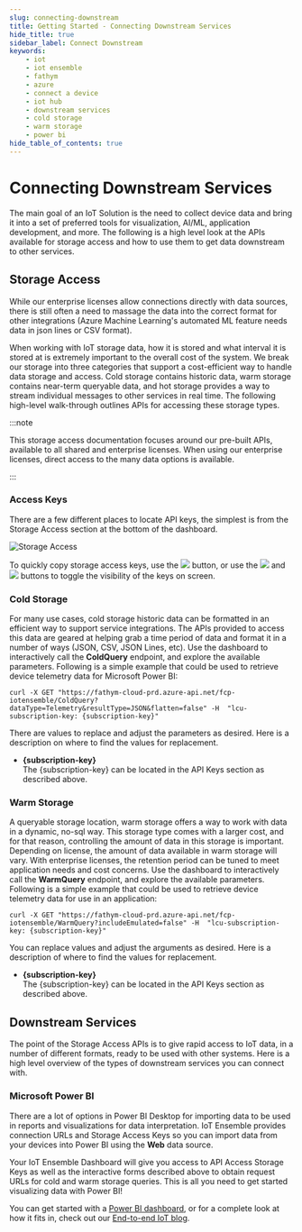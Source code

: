 ```yaml
---
slug: connecting-downstream
title: Getting Started - Connecting Downstream Services
hide_title: true
sidebar_label: Connect Downstream
keywords:
    - iot
    - iot ensemble
    - fathym
    - azure
    - connect a device
    - iot hub
    - downstream services
    - cold storage
    - warm storage
    - power bi
hide_table_of_contents: true
---
```


# Connecting Downstream Services

The main goal of an IoT Solution is the need to collect device data and bring it into a set of preferred tools for visualization, AI/ML, application development, and more.  The following is a high level look at the APIs available for storage access and how to use them to get data downstream to other services.

## Storage Access

While our enterprise licenses allow connections directly with data sources, there is still often a need to massage the data into the correct format for other integrations (Azure Machine Learning's automated ML feature needs data in json lines or CSV format).  

When working with IoT storage data, how it is stored and what interval it is stored at is extremely important to the overall cost of the system.  We break our storage into three categories that support a cost-efficient way to handle data storage and access.  Cold storage contains historic data, warm storage contains near-term queryable data, and hot storage provides a way to stream individual messages to other services in real time.  The following high-level walk-through outlines APIs for accessing these storage types.

:::note

This storage access documentation focuses around our pre-built APIs, available to all shared and enterprise licenses.  When using our enterprise licenses, direct access to the many data options is available.  

<!-- For more information read our complete guide on [storage access](../devs/storage/overview). -->

:::

### Access Keys

There are a few different places to locate API keys, the simplest is from the Storage Access section at the bottom of the dashboard.

![Storage Access](https://www.fathym.com/iot/img/screenshots/dashboard-storage-access.png)

To quickly copy storage access keys, use the <img src="https://www.fathym.com/iot/img/screenshots/icon-copy.png" class="text-image" /> button, or use the <img src="https://www.fathym.com/iot/img/screenshots/icon-view.png" class="text-image" /> and <img src="https://www.fathym.com/iot/img/screenshots/icon-hide.png" class="text-image" /> buttons to toggle the visibility of the keys on screen.  

<!-- If needing to regenerate either of the keys, use the <img src="https://www.fathym.com/iot/img/screenshots/icon-refresh.png" class="text-image" /> button. -->

### Cold Storage

For many use cases, cold storage historic data can be formatted in an efficient way to support service integrations.  The APIs provided to access this data are geared at helping grab a time period of data and format it in a number of ways (JSON, CSV, JSON Lines, etc).  Use the dashboard to interactively call the **ColdQuery** endpoint, and explore the available parameters.  Following is a simple example that could be used to retrieve device telemetry data for Microsoft Power BI:

```cli
curl -X GET "https://fathym-cloud-prd.azure-api.net/fcp-iotensemble/ColdQuery?dataType=Telemetry&resultType=JSON&flatten=false" -H  "lcu-subscription-key: {subscription-key}"
```

There are values to replace and adjust the parameters as desired.  Here is a description on where to find the values for replacement.

- **{subscription-key}**  
The {subscription-key} can be located in the API Keys section as described above.

### Warm Storage

A queryable storage location, warm storage offers a way to work with data in a dynamic, no-sql way.  This storage type comes with a larger cost, and for that reason, controlling the amount of data in this storage is important.  Depending on license, the amount of data available in warm storage will vary.  With enterprise licenses, the retention period can be tuned to meet application needs and cost concerns.  Use the dashboard to interactively call the **WarmQuery** endpoint, and explore the available parameters.  Following is a simple example that could be used to retrieve device telemetry data for use in an application:

```cli
curl -X GET "https://fathym-cloud-prd.azure-api.net/fcp-iotensemble/WarmQuery?includeEmulated=false" -H  "lcu-subscription-key: {subscription-key}"
```

You can replace values and adjust the arguments as desired.  Here is a description of where to find the values for replacement.

- **{subscription-key}**  
The {subscription-key} can be located in the API Keys section as described above.

<!-- 
### Hot Storage

#### Webhooks

## Example Connections

The purpose of the storage access APIs is to provide a secure way to access data for visualizations, AI/ML, application development and more.  Using the provided APIs, many different types of integrations are possible.  For a complete look, read the [storage access guide](../devs/storage/overview) or dive right into [the examples](../devs/storage//overview).
 -->

## Downstream Services

 The point of the Storage Access APIs is to give rapid access to IoT data, in a number of different formats, ready to be used with other systems.  Here is a high level overview of the types of downstream services you can connect with.

### Microsoft Power BI

There are a lot of options in Power BI Desktop for importing data to be used in reports and visualizations for data interpretation.  IoT Ensemble provides connection URLs and Storage Access Keys so you can import data from your devices into Power BI using the **Web** data source.

Your IoT Ensemble Dashboard will give you access to API Access Storage Keys as well as the interactive forms described above to obtain request URLs for cold and warm storage queries.  This is all you need to get started visualizing data with Power BI!

You can get started with a [Power BI dashboard](../devs/storage/power-bi), or for a complete look at how it fits in, check out our [End-to-end IoT blog](https://www.fathym.com/iot/blog/raspberry-pi-dht11-node-red-iot-ensemble-power-bi).
